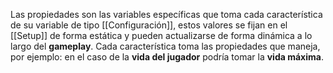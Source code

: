 Las propiedades son las variables específicas que toma cada característica de su variable de tipo [[Configuración]], estos valores se fijan en el [[Setup]] de forma estática y pueden actualizarse de forma dinámica a lo largo del **gameplay**. Cada característica toma las propiedades que maneja, por ejemplo: en el caso de la **vida del jugador** podría tomar la **vida máxima**.